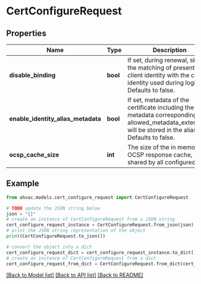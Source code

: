 # CertConfigureRequest


## Properties

Name | Type | Description | Notes
------------ | ------------- | ------------- | -------------
**disable_binding** | **bool** | If set, during renewal, skips the matching of presented client identity with the client identity used during login. Defaults to false. | [optional] [default to False]
**enable_identity_alias_metadata** | **bool** | If set, metadata of the certificate including the metadata corresponding to allowed_metadata_extensions will be stored in the alias. Defaults to false. | [optional] [default to False]
**ocsp_cache_size** | **int** | The size of the in memory OCSP response cache, shared by all configured certs | [optional] [default to 100]

## Example

```python
from ahvac.models.cert_configure_request import CertConfigureRequest

# TODO update the JSON string below
json = "{}"
# create an instance of CertConfigureRequest from a JSON string
cert_configure_request_instance = CertConfigureRequest.from_json(json)
# print the JSON string representation of the object
print(CertConfigureRequest.to_json())

# convert the object into a dict
cert_configure_request_dict = cert_configure_request_instance.to_dict()
# create an instance of CertConfigureRequest from a dict
cert_configure_request_from_dict = CertConfigureRequest.from_dict(cert_configure_request_dict)
```
[[Back to Model list]](../README.md#documentation-for-models) [[Back to API list]](../README.md#documentation-for-api-endpoints) [[Back to README]](../README.md)



